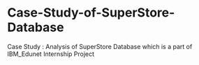 # Case-Study-of-SuperStore-Database
Case Study : Analysis of SuperStore Database which is a part of IBM_Edunet Internship Project
